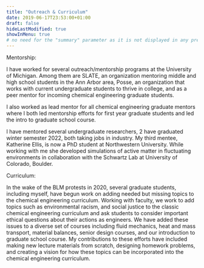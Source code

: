 ```yaml
---
title: "Outreach & Curriculum"
date: 2019-06-17T23:53:00+01:00
draft: false
hideLastModified: true
showInMenu: true
# no need for the "summary" parameter as it is not displayed in any previews
---
```


Mentorship: 

I have worked for several outreach/mentorship programs at the University of Michigan. Among them are SLATE, an organization mentoring middle and high school students in the Ann Arbor area, Posse, an organization that works with current undergraduate students to thrive in college, and as a peer mentor for incoming chemical engineering graduate students.

I also worked as lead mentor for all chemical engineering graduate mentors where I both led mentorship efforts for first year graduate students and led the intro to graduate school course.  

I have mentored several undergraduate researchers, 2 have graduated winter semester 2022, both taking jobs in industry. My third mentee, Katherine Ellis, is now a PhD student at Northwestern University. While working with me she developed simulations of active matter in fluctuating environments in collaboration with the Schwartz Lab at University of Colorado, Boulder. 

Curriculum:

In the wake of the BLM protests in 2020, several graduate students, including myself, have begun work on adding needed but missing topics to the chemical engineering curriculum.
Working with faculty, we work to add topics such as environmental racism, and social justice to the classic chemical engineering curriculum and ask students to consider important ethical questions about their actions as engineers.
We have added these issues to a diverse set of courses including fluid mechanics, heat and mass transport, material balances, senior design courses, and our introduction to graduate school course.
My contributions to these efforts have included making new lecture materials from scratch, designing homework problems, and creating a vision for how these topics can be incorporated into the chemical engineering curriculum.  
